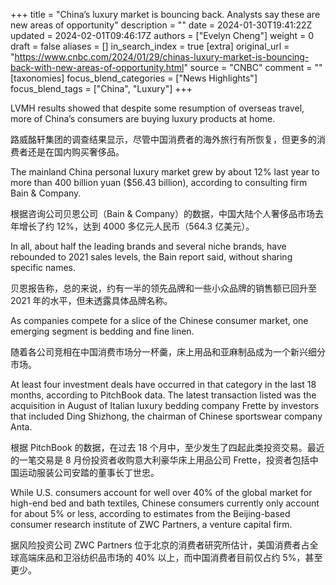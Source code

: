 +++
title = "China’s luxury market is bouncing back. Analysts say these are new areas of opportunity"
description = ""
date = 2024-01-30T19:41:22Z
updated = 2024-02-01T09:46:17Z
authors = ["Evelyn Cheng"]
weight = 0
draft = false
aliases = []
in_search_index = true
[extra]
original_url = "https://www.cnbc.com/2024/01/29/chinas-luxury-market-is-bouncing-back-with-new-areas-of-opportunity.html"
source = "CNBC"
comment = ""
[taxonomies]
focus_blend_categories = ["News Highlights"]
focus_blend_tags = ["China", "Luxury"]
+++

LVMH results showed that despite some resumption of overseas travel, more of China’s consumers are buying luxury products at home.

路威酩轩集团的调查结果显示，尽管中国消费者的海外旅行有所恢复，但更多的消费者还是在国内购买奢侈品。

The mainland China personal luxury market grew by about 12% last year to more than 400 billion yuan ($56.43 billion), according to consulting firm Bain & Company.

根据咨询公司贝恩公司（Bain & Company）的数据，中国大陆个人奢侈品市场去年增长了约 12%，达到 4000 多亿元人民币（564.3 亿美元）。

In all, about half the leading brands and several niche brands, have rebounded to 2021 sales levels, the Bain report said, without sharing specific names.

贝恩报告称，总的来说，约有一半的领先品牌和一些小众品牌的销售额已回升至 2021 年的水平，但未透露具体品牌名称。

As companies compete for a slice of the Chinese consumer market, one emerging segment is bedding and fine linen.

随着各公司竞相在中国消费市场分一杯羹，床上用品和亚麻制品成为一个新兴细分市场。

At least four investment deals have occurred in that category in the last 18 months, according to PitchBook data. The latest transaction listed was the acquisition in August of Italian luxury bedding company Frette by investors that included Ding Shizhong, the chairman of Chinese sportswear company Anta.

根据 PitchBook 的数据，在过去 18 个月中，至少发生了四起此类投资交易。最近的一笔交易是 8 月份投资者收购意大利豪华床上用品公司 Frette，投资者包括中国运动服装公司安踏的董事长丁世忠。

While U.S. consumers account for well over 40% of the global market for high-end bed and bath textiles, Chinese consumers currently only account for about 5% or less, according to estimates from the Beijing-based consumer research institute of ZWC Partners, a venture capital firm.

据风险投资公司 ZWC Partners 位于北京的消费者研究所估计，美国消费者占全球高端床品和卫浴纺织品市场的 40% 以上，而中国消费者目前仅占约 5%，甚至更少。

